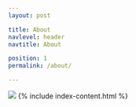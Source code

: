 ```yaml
---
layout: post

title: About
navlevel: header
navtitle: About

position: 1
permalink: /about/

---
```

![](/assets/images/selfies.png)
{% include index-content.html %}